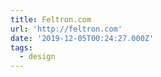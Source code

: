 ```yaml
---
title: Feltron.com
url: 'http://feltron.com'
date: '2019-12-05T00:24:27.000Z'
tags:
  - design
---
```

